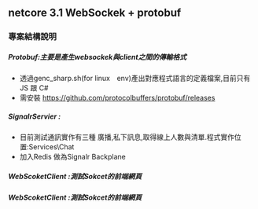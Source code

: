 ## netcore 3.1 WebSockek + protobuf 

### 專案結構說明
##### Protobuf:主要是產生websockek與client之間的傳輸格式
* 透過genc_sharp.sh(for linux　env)產出對應程式語言的定義檔案,目前只有JS 跟 C#
* 需安裝 https://github.com/protocolbuffers/protobuf/releases

##### SignalrServier :
* 目前測試通訊實作有三種 廣播,私下訊息,取得線上人數與清單.程式實作位置:Services\Chat
* 加入Redis 做為Signalr Backplane


##### WebScoketClient :測試Sokcet的前端網頁


##### WebScoketClient :測試Sokcet的前端網頁
